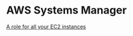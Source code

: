 # AWS Systems Manager

[A role for all your EC2 instances](https://awsteele.com/blog/2023/02/20/a-role-for-all-your-ec2-instances.html?s=09)

